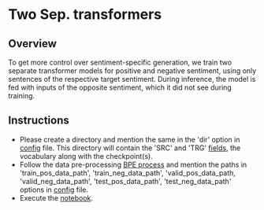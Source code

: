 # Two Sep. transformers

## Overview
To get more control over sentiment-specific generation, we train two separate transformer models for positive and negative sentiment, using only sentences of the respective target sentiment. During inference, the model is fed with inputs of the opposite sentiment, which it did not see during training.

## Instructions
- Please create a directory and mention the same in the 'dir' option in [config]() file. This directory will contain the 'SRC' and 'TRG' [fields](https://torchtext.readthedocs.io/en/latest/data.html#fields), the vocabulary along with the checkpoint(s).
- Follow the data pre-processing [BPE process]() and mention the paths in 'train_pos_data_path', 'train_neg_data_path', 'valid_pos_data_path, 'valid_neg_data_path', 'test_pos_data_path', 'test_neg_data_path' options in [config]() file.
- Execute the [notebook]().